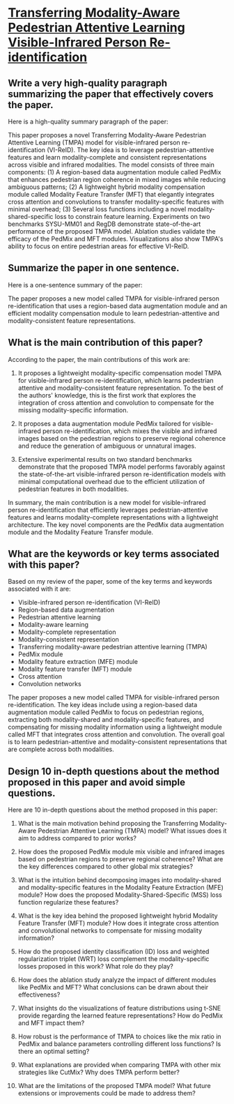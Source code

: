 # [Transferring Modality-Aware Pedestrian Attentive Learning   Visible-Infrared Person Re-identification](https://arxiv.org/abs/2312.07021)

## Write a very high-quality paragraph summarizing the paper that effectively covers the paper.

 Here is a high-quality summary paragraph of the paper:

This paper proposes a novel Transferring Modality-Aware Pedestrian Attentive Learning (TMPA) model for visible-infrared person re-identification (VI-ReID). The key idea is to leverage pedestrian-attentive features and learn modality-complete and consistent representations across visible and infrared modalities. The model consists of three main components: (1) A region-based data augmentation module called PedMix that enhances pedestrian region coherence in mixed images while reducing ambiguous patterns; (2) A lightweight hybrid modality compensation module called Modality Feature Transfer (MFT) that elegantly integrates cross attention and convolutions to transfer modality-specific features with minimal overhead; (3) Several loss functions including a novel modality-shared-specific loss to constrain feature learning. Experiments on two benchmarks SYSU-MM01 and RegDB demonstrate state-of-the-art performance of the proposed TMPA model. Ablation studies validate the efficacy of the PedMix and MFT modules. Visualizations also show TMPA's ability to focus on entire pedestrian areas for effective VI-ReID.


## Summarize the paper in one sentence.

 Here is a one-sentence summary of the paper:

The paper proposes a new model called TMPA for visible-infrared person re-identification that uses a region-based data augmentation module and an efficient modality compensation module to learn pedestrian-attentive and modality-consistent feature representations.


## What is the main contribution of this paper?

 According to the paper, the main contributions of this work are:

1. It proposes a lightweight modality-specific compensation model TMPA for visible-infrared person re-identification, which learns pedestrian attentive and modality-consistent feature representation. To the best of the authors' knowledge, this is the first work that explores the integration of cross attention and convolution to compensate for the missing modality-specific information. 

2. It proposes a data augmentation module PedMix tailored for visible-infrared person re-identification, which mixes the visible and infrared images based on the pedestrian regions to preserve regional coherence and reduce the generation of ambiguous or unnatural images.

3. Extensive experimental results on two standard benchmarks demonstrate that the proposed TMPA model performs favorably against the state-of-the-art visible-infrared person re-identification models with minimal computational overhead due to the efficient utilization of pedestrian features in both modalities.

In summary, the main contribution is a new model for visible-infrared person re-identification that efficiently leverages pedestrian-attentive features and learns modality-complete representations with a lightweight architecture. The key novel components are the PedMix data augmentation module and the Modality Feature Transfer module.


## What are the keywords or key terms associated with this paper?

 Based on my review of the paper, some of the key terms and keywords associated with it are:

- Visible-infrared person re-identification (VI-ReID)
- Region-based data augmentation 
- Pedestrian attentive learning
- Modality-aware learning 
- Modality-complete representation
- Modality-consistent representation
- Transferring modality-aware pedestrian attentive learning (TMPA)
- PedMix module
- Modality feature extraction (MFE) module  
- Modality feature transfer (MFT) module
- Cross attention
- Convolution networks

The paper proposes a new model called TMPA for visible-infrared person re-identification. The key ideas include using a region-based data augmentation module called PedMix to focus on pedestrian regions, extracting both modality-shared and modality-specific features, and compensating for missing modality information using a lightweight module called MFT that integrates cross attention and convolution. The overall goal is to learn pedestrian-attentive and modality-consistent representations that are complete across both modalities.


## Design 10 in-depth questions about the method proposed in this paper and avoid simple questions.

 Here are 10 in-depth questions about the method proposed in this paper:

1) What is the main motivation behind proposing the Transferring Modality-Aware Pedestrian Attentive Learning (TMPA) model? What issues does it aim to address compared to prior works?

2) How does the proposed PedMix module mix visible and infrared images based on pedestrian regions to preserve regional coherence? What are the key differences compared to other global mix strategies? 

3) What is the intuition behind decomposing images into modality-shared and modality-specific features in the Modality Feature Extraction (MFE) module? How does the proposed Modality-Shared-Specific (MSS) loss function regularize these features?

4) What is the key idea behind the proposed lightweight hybrid Modality Feature Transfer (MFT) module? How does it integrate cross attention and convolutional networks to compensate for missing modality information?

5) How do the proposed identity classification (ID) loss and weighted regularization triplet (WRT) loss complement the modality-specific losses proposed in this work? What role do they play?

6) How does the ablation study analyze the impact of different modules like PedMix and MFT? What conclusions can be drawn about their effectiveness?

7) What insights do the visualizations of feature distributions using t-SNE provide regarding the learned feature representations? How do PedMix and MFT impact them?

8) How robust is the performance of TMPA to choices like the mix ratio in PedMix and balance parameters controlling different loss functions? Is there an optimal setting?

9) What explanations are provided when comparing TMPA with other mix strategies like CutMix? Why does TMPA perform better?

10) What are the limitations of the proposed TMPA model? What future extensions or improvements could be made to address them?
